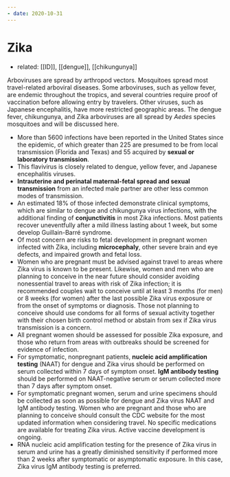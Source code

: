 ```yaml
---
- date: 2020-10-31
---
```


# Zika

- related: [[ID]], [[dengue]], [[chikungunya]]

Arboviruses are spread by arthropod vectors. Mosquitoes spread most travel-related arboviral diseases. Some arboviruses, such as yellow fever, are endemic throughout the tropics, and several countries require proof of vaccination before allowing entry by travelers. Other viruses, such as Japanese encephalitis, have more restricted geographic areas. The dengue fever, chikungunya, and Zika arboviruses are all spread by _Aedes_ species mosquitoes and will be discussed here.

<!-- Zika virus where, spread, sx. Pregnancy risks, diagnosis -->

- More than 5600 infections have been reported in the United States since the epidemic, of which greater than 225 are presumed to be from local transmission (Florida and Texas) and 55 acquired by **sexual or laboratory transmission**.
- This flavivirus is closely related to dengue, yellow fever, and Japanese encephalitis viruses.
- **Intrauterine and perinatal maternal-fetal spread and sexual transmission** from an infected male partner are other less common modes of transmission.
- An estimated 18% of those infected demonstrate clinical symptoms, which are similar to dengue and chikungunya virus infections, with the additional finding of **conjunctivitis** in most Zika infections. Most patients recover uneventfully after a mild illness lasting about 1 week, but some develop Guillain-Barré syndrome.
- Of most concern are risks to fetal development in pregnant women infected with Zika, including **microcephaly**, other severe brain and eye defects, and impaired growth and fetal loss.
- Women who are pregnant must be advised against travel to areas where Zika virus is known to be present. Likewise, women and men who are planning to conceive in the near future should consider avoiding nonessential travel to areas with risk of Zika infection; it is recommended couples wait to conceive until at least 3 months (for men) or 8 weeks (for women) after the last possible Zika virus exposure or from the onset of symptoms or diagnosis. Those not planning to conceive should use condoms for all forms of sexual activity together with their chosen birth control method or abstain from sex if Zika virus transmission is a concern.
- All pregnant women should be assessed for possible Zika exposure, and those who return from areas with outbreaks should be screened for evidence of infection.
- For symptomatic, nonpregnant patients, **nucleic acid amplification testing** (NAAT) for dengue and Zika virus should be performed on serum collected within 7 days of symptom onset. **IgM antibody testing** should be performed on NAAT-negative serum or serum collected more than 7 days after symptom onset.
- For symptomatic pregnant women, serum and urine specimens should be collected as soon as possible for dengue and Zika virus NAAT and IgM antibody testing. Women who are pregnant and those who are planning to conceive should consult the CDC website for the most updated information when considering travel. No specific medications are available for treating Zika virus. Active vaccine development is ongoing.
- RNA nucleic acid amplification testing for the presence of Zika virus in serum and urine has a greatly diminished sensitivity if performed more than 2 weeks after symptomatic or asymptomatic exposure. In this case, Zika virus IgM antibody testing is preferred.
